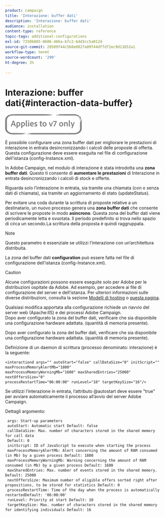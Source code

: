 ```yaml
---
product: campaign
title: 'Interazione: buffer dati'
description: 'Interazione: buffer dati'
audience: installation
content-type: reference
topic-tags: additional-configurations
exl-id: 7250b885-0606-466a-bfc2-6dd3cc5a012d
source-git-commit: 20509f44c5b8e0827a09f44dffdf2ec9d11652a1
workflow-type: tm+mt
source-wordcount: '299'
ht-degree: 3%

---
```


# Interazione: buffer dati{#interaction-data-buffer}

![](../../assets/v7-only.svg)

È possibile configurare una zona buffer dati per migliorare le prestazioni di interazione in entrata desincronizzando i calcoli delle proposte di offerta. Questa configurazione deve essere eseguita nel file di configurazione dell&#39;istanza (config-Instance.xml).

In Adobe Campaign, nel modulo di interazione è stata introdotta una **zona buffer dati**. Questo ti consente di **aumentare le prestazioni** di Interazione in entrata desincronizzando i calcoli di stock e offerte.

Riguarda solo l’interazione in entrata, sia tramite una chiamata (con o senza dati di chiamata), sia tramite un aggiornamento di stato (updateStatus).

Per evitare una coda durante la scrittura di proposte relative a un destinatario, un nuovo processo genera una **zona buffer dati** che consente di scrivere le proposte in modo **asincrono**. Questa zona del buffer dati viene periodicamente letta e svuotata. Il periodo predefinito si trova nello spazio di circa un secondo.La scrittura della proposta è quindi raggruppata.

>[!NOTE]
>
>Questo parametro è essenziale se utilizzi l’interazione con un’architettura distribuita.

La zona del buffer dati **configuration** può essere fatta nel file di configurazione dell&#39;istanza (config-Instance.xml).

>[!CAUTION]
>
>Alcune configurazioni possono essere eseguite solo per Adobe per le distribuzioni ospitate da Adobe. Ad esempio, per accedere ai file di configurazione del server e dell’istanza. Per ulteriori informazioni sulle diverse distribuzioni, consulta la sezione [Modelli di hosting](../../installation/using/hosting-models.md) o [questa pagina](../../installation/using/capability-matrix.md).
>
>Qualsiasi modifica apportata alla configurazione richiede un riavvio del server web (Apache:IIS) e dei processi Adobe Campaign.\
>Dopo aver configurato la zona del buffer dati, verificare che sia disponibile una configurazione hardware adattata. (quantità di memoria presente).


Dopo aver configurato la zona del buffer dati, verificare che sia disponibile una configurazione hardware adattata. (quantità di memoria presente).

Definizione di un daemon di scrittura (processo denominato: interazione) è la seguente:

```
<interactiond args="" autoStart="false" callDataSize="0" initScript="" maxProcessMemoryAlertMb="1800"
maxProcessMemoryWarningMb="1600" maxSharedEntries="25000" nextOffersSize="0"
processRestartTime="06:00:00" runLevel="10" targetKeySize="16"/>
```

Se utilizzi l’interazione in entrata, l’attributo @autostart deve essere &quot;true&quot; per avviare automaticamente il processo all’avvio del server Adobe Campaign.

Dettagli argomento:

```
 args: Start-up parameters 
 autoStart: Automatic start Default: false 
 callDataSize: Max. number of characters stored in the shared memory for call data
 Default: 0 
 initScript: ID of JavaScript to execute when starting the process 
 maxProcessMemoryAlertMb: Alert concerning the amount of RAM consumed (in Mb) by a given process Default: 1800 
 maxProcessMemoryWarningMb: Warning concerning the amount of RAM consumed (in Mb) by a given process Default: 1600 
 maxSharedEntries: Max. number of events stored in the shared memory. Default: 25000 
 nextOffersSize: Maximum number of eligible offers sorted right after propositions, to be stored for statistics Default: 0 
 processRestartTime: Time of the day when the process is automatically restartedDefault: '06:00:00' 
 runLevel: Priority at start Default: 10 
 targetKeySize: Max. number of characters stored in the shared memory for identifying individuals Default: 16 
```
